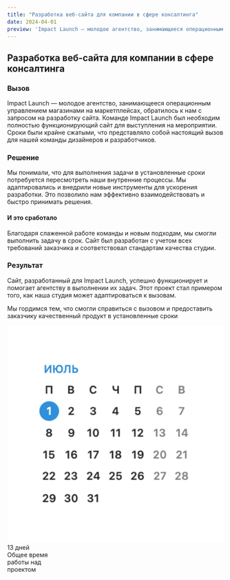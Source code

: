 ```yaml
---
title: "Разработка веб-сайта для компании в сфере консалтинга"
date: 2024-04-01
preview: 'Impact Launch — молодое агентство, занимающееся операционным управлением магазинами на маркетплейсах, обратилось к нам...'
---
```

<h2>Разработка веб-сайта для компании в сфере консалтинга </h2>
<h3>Вызов</h3>
<p>Impact Launch — молодое агентство, занимающееся операционным управлением магазинами на маркетплейсах, обратилось к нам с запросом на разработку сайта. Команде Impact Launch был необходим полностью функционирующий сайт для выступления на мероприятии. Сроки были крайне сжатыми, что представляло собой настоящий вызов для нашей команды дизайнеров и разработчиков.</p>
<h3>Решение</h3>
<p>Мы понимали, что для выполнения задачи в установленные сроки потребуется пересмотреть наши внутренние процессы. Мы адаптировались и внедрили новые инструменты для ускорения разработки. Это позволило нам эффективно взаимодействовать и быстро принимать решения.</p>
<h4>И это сработало</h4>
<p>Благодаря слаженной работе команды и новым подходам, мы смогли выполнить задачу в срок. Сайт был разработан с учетом всех требований заказчика и соответствовал стандартам качества студии.</p>
<h3>Результат</h3>
<p>Сайт, разработанный для Impact Launch, успешно функционирует и помогает агентству в выполнении их задач. Этот проект стал примером того, как наша студия может адаптироваться к вызовам.</p>
<p>Мы гордимся тем, что смогли справиться с вызовом и предоставить заказчику качественный продукт в установленные сроки</p>
<div class="calendar">
    <div class="calendar__container">
        <img class="calendar--image" src="/images/deadlines/calendar.jpg" alt="calendar">
    </div>
    <div class="calendar--title">13 дней</div>
    <div class="calendar--subtitle">Общее время<br>работы над<br>проектом</div>
</div>